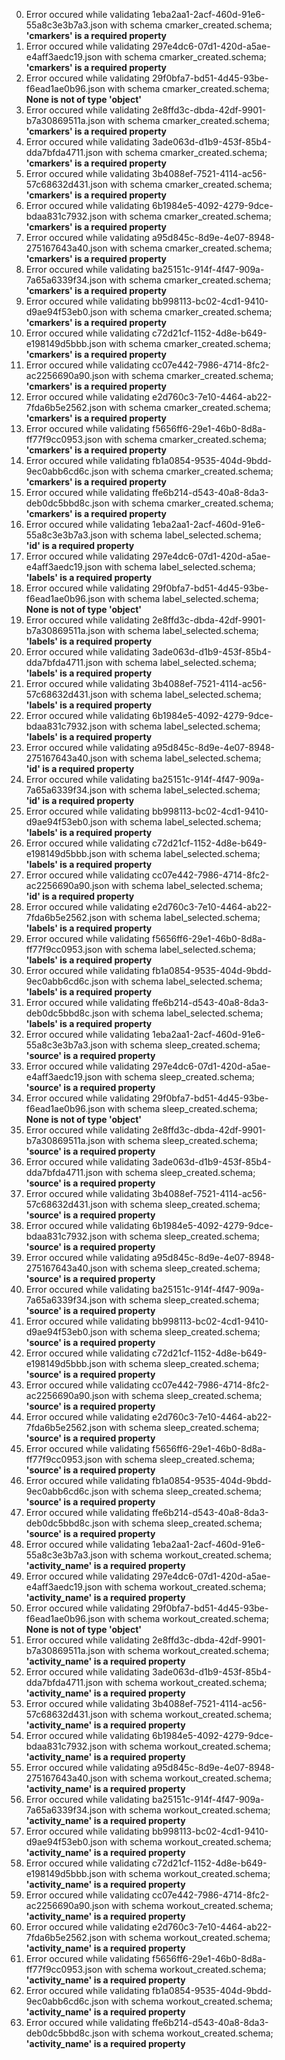 0. Error occured while validating 1eba2aa1-2acf-460d-91e6-55a8c3e3b7a3.json with schema cmarker_created.schema;<br>__'cmarkers' is a required property__<br>
1. Error occured while validating 297e4dc6-07d1-420d-a5ae-e4aff3aedc19.json with schema cmarker_created.schema;<br>__'cmarkers' is a required property__<br>
2. Error occured while validating 29f0bfa7-bd51-4d45-93be-f6ead1ae0b96.json with schema cmarker_created.schema;<br>__None is not of type 'object'__<br>
3. Error occured while validating 2e8ffd3c-dbda-42df-9901-b7a30869511a.json with schema cmarker_created.schema;<br>__'cmarkers' is a required property__<br>
4. Error occured while validating 3ade063d-d1b9-453f-85b4-dda7bfda4711.json with schema cmarker_created.schema;<br>__'cmarkers' is a required property__<br>
5. Error occured while validating 3b4088ef-7521-4114-ac56-57c68632d431.json with schema cmarker_created.schema;<br>__'cmarkers' is a required property__<br>
6. Error occured while validating 6b1984e5-4092-4279-9dce-bdaa831c7932.json with schema cmarker_created.schema;<br>__'cmarkers' is a required property__<br>
7. Error occured while validating a95d845c-8d9e-4e07-8948-275167643a40.json with schema cmarker_created.schema;<br>__'cmarkers' is a required property__<br>
8. Error occured while validating ba25151c-914f-4f47-909a-7a65a6339f34.json with schema cmarker_created.schema;<br>__'cmarkers' is a required property__<br>
9. Error occured while validating bb998113-bc02-4cd1-9410-d9ae94f53eb0.json with schema cmarker_created.schema;<br>__'cmarkers' is a required property__<br>
10. Error occured while validating c72d21cf-1152-4d8e-b649-e198149d5bbb.json with schema cmarker_created.schema;<br>__'cmarkers' is a required property__<br>
11. Error occured while validating cc07e442-7986-4714-8fc2-ac2256690a90.json with schema cmarker_created.schema;<br>__'cmarkers' is a required property__<br>
12. Error occured while validating e2d760c3-7e10-4464-ab22-7fda6b5e2562.json with schema cmarker_created.schema;<br>__'cmarkers' is a required property__<br>
13. Error occured while validating f5656ff6-29e1-46b0-8d8a-ff77f9cc0953.json with schema cmarker_created.schema;<br>__'cmarkers' is a required property__<br>
14. Error occured while validating fb1a0854-9535-404d-9bdd-9ec0abb6cd6c.json with schema cmarker_created.schema;<br>__'cmarkers' is a required property__<br>
15. Error occured while validating ffe6b214-d543-40a8-8da3-deb0dc5bbd8c.json with schema cmarker_created.schema;<br>__'cmarkers' is a required property__<br>
16. Error occured while validating 1eba2aa1-2acf-460d-91e6-55a8c3e3b7a3.json with schema label_selected.schema;<br>__'id' is a required property__<br>
17. Error occured while validating 297e4dc6-07d1-420d-a5ae-e4aff3aedc19.json with schema label_selected.schema;<br>__'labels' is a required property__<br>
18. Error occured while validating 29f0bfa7-bd51-4d45-93be-f6ead1ae0b96.json with schema label_selected.schema;<br>__None is not of type 'object'__<br>
19. Error occured while validating 2e8ffd3c-dbda-42df-9901-b7a30869511a.json with schema label_selected.schema;<br>__'labels' is a required property__<br>
20. Error occured while validating 3ade063d-d1b9-453f-85b4-dda7bfda4711.json with schema label_selected.schema;<br>__'labels' is a required property__<br>
21. Error occured while validating 3b4088ef-7521-4114-ac56-57c68632d431.json with schema label_selected.schema;<br>__'labels' is a required property__<br>
22. Error occured while validating 6b1984e5-4092-4279-9dce-bdaa831c7932.json with schema label_selected.schema;<br>__'labels' is a required property__<br>
23. Error occured while validating a95d845c-8d9e-4e07-8948-275167643a40.json with schema label_selected.schema;<br>__'id' is a required property__<br>
24. Error occured while validating ba25151c-914f-4f47-909a-7a65a6339f34.json with schema label_selected.schema;<br>__'id' is a required property__<br>
25. Error occured while validating bb998113-bc02-4cd1-9410-d9ae94f53eb0.json with schema label_selected.schema;<br>__'labels' is a required property__<br>
26. Error occured while validating c72d21cf-1152-4d8e-b649-e198149d5bbb.json with schema label_selected.schema;<br>__'labels' is a required property__<br>
27. Error occured while validating cc07e442-7986-4714-8fc2-ac2256690a90.json with schema label_selected.schema;<br>__'id' is a required property__<br>
28. Error occured while validating e2d760c3-7e10-4464-ab22-7fda6b5e2562.json with schema label_selected.schema;<br>__'labels' is a required property__<br>
29. Error occured while validating f5656ff6-29e1-46b0-8d8a-ff77f9cc0953.json with schema label_selected.schema;<br>__'labels' is a required property__<br>
30. Error occured while validating fb1a0854-9535-404d-9bdd-9ec0abb6cd6c.json with schema label_selected.schema;<br>__'labels' is a required property__<br>
31. Error occured while validating ffe6b214-d543-40a8-8da3-deb0dc5bbd8c.json with schema label_selected.schema;<br>__'labels' is a required property__<br>
32. Error occured while validating 1eba2aa1-2acf-460d-91e6-55a8c3e3b7a3.json with schema sleep_created.schema;<br>__'source' is a required property__<br>
33. Error occured while validating 297e4dc6-07d1-420d-a5ae-e4aff3aedc19.json with schema sleep_created.schema;<br>__'source' is a required property__<br>
34. Error occured while validating 29f0bfa7-bd51-4d45-93be-f6ead1ae0b96.json with schema sleep_created.schema;<br>__None is not of type 'object'__<br>
35. Error occured while validating 2e8ffd3c-dbda-42df-9901-b7a30869511a.json with schema sleep_created.schema;<br>__'source' is a required property__<br>
36. Error occured while validating 3ade063d-d1b9-453f-85b4-dda7bfda4711.json with schema sleep_created.schema;<br>__'source' is a required property__<br>
37. Error occured while validating 3b4088ef-7521-4114-ac56-57c68632d431.json with schema sleep_created.schema;<br>__'source' is a required property__<br>
38. Error occured while validating 6b1984e5-4092-4279-9dce-bdaa831c7932.json with schema sleep_created.schema;<br>__'source' is a required property__<br>
39. Error occured while validating a95d845c-8d9e-4e07-8948-275167643a40.json with schema sleep_created.schema;<br>__'source' is a required property__<br>
40. Error occured while validating ba25151c-914f-4f47-909a-7a65a6339f34.json with schema sleep_created.schema;<br>__'source' is a required property__<br>
41. Error occured while validating bb998113-bc02-4cd1-9410-d9ae94f53eb0.json with schema sleep_created.schema;<br>__'source' is a required property__<br>
42. Error occured while validating c72d21cf-1152-4d8e-b649-e198149d5bbb.json with schema sleep_created.schema;<br>__'source' is a required property__<br>
43. Error occured while validating cc07e442-7986-4714-8fc2-ac2256690a90.json with schema sleep_created.schema;<br>__'source' is a required property__<br>
44. Error occured while validating e2d760c3-7e10-4464-ab22-7fda6b5e2562.json with schema sleep_created.schema;<br>__'source' is a required property__<br>
45. Error occured while validating f5656ff6-29e1-46b0-8d8a-ff77f9cc0953.json with schema sleep_created.schema;<br>__'source' is a required property__<br>
46. Error occured while validating fb1a0854-9535-404d-9bdd-9ec0abb6cd6c.json with schema sleep_created.schema;<br>__'source' is a required property__<br>
47. Error occured while validating ffe6b214-d543-40a8-8da3-deb0dc5bbd8c.json with schema sleep_created.schema;<br>__'source' is a required property__<br>
48. Error occured while validating 1eba2aa1-2acf-460d-91e6-55a8c3e3b7a3.json with schema workout_created.schema;<br>__'activity_name' is a required property__<br>
49. Error occured while validating 297e4dc6-07d1-420d-a5ae-e4aff3aedc19.json with schema workout_created.schema;<br>__'activity_name' is a required property__<br>
50. Error occured while validating 29f0bfa7-bd51-4d45-93be-f6ead1ae0b96.json with schema workout_created.schema;<br>__None is not of type 'object'__<br>
51. Error occured while validating 2e8ffd3c-dbda-42df-9901-b7a30869511a.json with schema workout_created.schema;<br>__'activity_name' is a required property__<br>
52. Error occured while validating 3ade063d-d1b9-453f-85b4-dda7bfda4711.json with schema workout_created.schema;<br>__'activity_name' is a required property__<br>
53. Error occured while validating 3b4088ef-7521-4114-ac56-57c68632d431.json with schema workout_created.schema;<br>__'activity_name' is a required property__<br>
54. Error occured while validating 6b1984e5-4092-4279-9dce-bdaa831c7932.json with schema workout_created.schema;<br>__'activity_name' is a required property__<br>
55. Error occured while validating a95d845c-8d9e-4e07-8948-275167643a40.json with schema workout_created.schema;<br>__'activity_name' is a required property__<br>
56. Error occured while validating ba25151c-914f-4f47-909a-7a65a6339f34.json with schema workout_created.schema;<br>__'activity_name' is a required property__<br>
57. Error occured while validating bb998113-bc02-4cd1-9410-d9ae94f53eb0.json with schema workout_created.schema;<br>__'activity_name' is a required property__<br>
58. Error occured while validating c72d21cf-1152-4d8e-b649-e198149d5bbb.json with schema workout_created.schema;<br>__'activity_name' is a required property__<br>
59. Error occured while validating cc07e442-7986-4714-8fc2-ac2256690a90.json with schema workout_created.schema;<br>__'activity_name' is a required property__<br>
60. Error occured while validating e2d760c3-7e10-4464-ab22-7fda6b5e2562.json with schema workout_created.schema;<br>__'activity_name' is a required property__<br>
61. Error occured while validating f5656ff6-29e1-46b0-8d8a-ff77f9cc0953.json with schema workout_created.schema;<br>__'activity_name' is a required property__<br>
62. Error occured while validating fb1a0854-9535-404d-9bdd-9ec0abb6cd6c.json with schema workout_created.schema;<br>__'activity_name' is a required property__<br>
63. Error occured while validating ffe6b214-d543-40a8-8da3-deb0dc5bbd8c.json with schema workout_created.schema;<br>__'activity_name' is a required property__<br>
